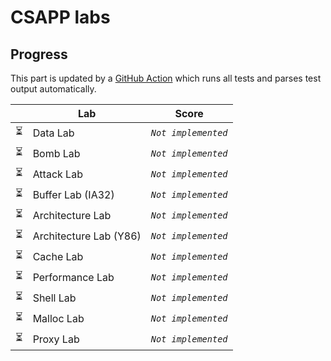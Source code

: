 # CSAPP labs

## Progress

This part is updated by a [GitHub Action](https://github.com/VVsxmja/csapp-labs/actions/workflows/AutoGrade.yml) which 
runs all tests and parses test output automatically.

<!-- score begin -->
|   |Lab|Score|
|---|---|---|
| ⏳ | Data Lab | *`Not implemented`* | 
| ⏳ | Bomb Lab | *`Not implemented`* | 
| ⏳ | Attack Lab | *`Not implemented`* | 
| ⏳ | Buffer Lab (IA32) | *`Not implemented`* | 
| ⏳ | Architecture Lab | *`Not implemented`* | 
| ⏳ | Architecture Lab (Y86) | *`Not implemented`* | 
| ⏳ | Cache Lab | *`Not implemented`* | 
| ⏳ | Performance Lab | *`Not implemented`* | 
| ⏳ | Shell Lab | *`Not implemented`* | 
| ⏳ | Malloc Lab | *`Not implemented`* | 
| ⏳ | Proxy Lab | *`Not implemented`* | 
<!-- score end -->